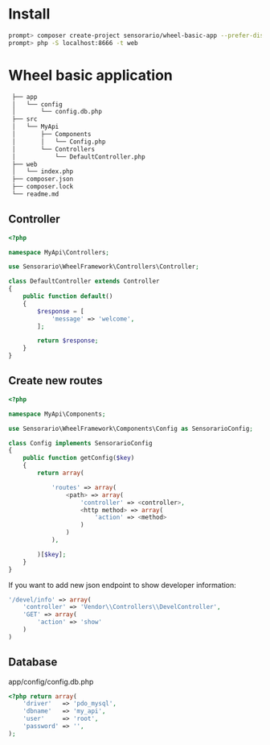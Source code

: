 # Install 

```bash
prompt> composer create-project sensorario/wheel-basic-app --prefer-dist
prompt> php -S localhost:8666 -t web
```

# Wheel basic application

```bash
 ├── app
 │   └── config
 │       └── config.db.php
 ├── src
 │   └── MyApi
 │       ├── Components
 │       │   └── Config.php
 │       └── Controllers
 │           └── DefaultController.php
 ├── web
 │   └── index.php
 ├── composer.json
 ├── composer.lock
 └── readme.md
```

## Controller

```php
<?php

namespace MyApi\Controllers;

use Sensorario\WheelFramework\Controllers\Controller;

class DefaultController extends Controller
{
    public function default()
    {
        $response = [
            'message' => 'welcome',
        ];

        return $response;
    }
}
```

## Create new routes

```php
<?php

namespace MyApi\Components; 

use Sensorario\WheelFramework\Components\Config as SensorarioConfig;

class Config implements SensorarioConfig
{
    public function getConfig($key)
    {
        return array(

            'routes' => array(
                <path> => array(
                    'controller' => <controller>,
                    <http method> => array(
                        'action' => <method>
                    )
                )
            ),

        )[$key];
    }
}
```

If you want to add new json endpoint to show developer information:

```php
'/devel/info' => array(
    'controller' => 'Vendor\\Controllers\\DevelController',
    'GET' => array(
        'action' => 'show'
    )
)
```

## Database

app/config/config.db.php

```php
<?php return array(
    'driver'   => 'pdo_mysql',
    'dbname'   => 'my_api',
    'user'     => 'root',
    'password' => '',
);
```
